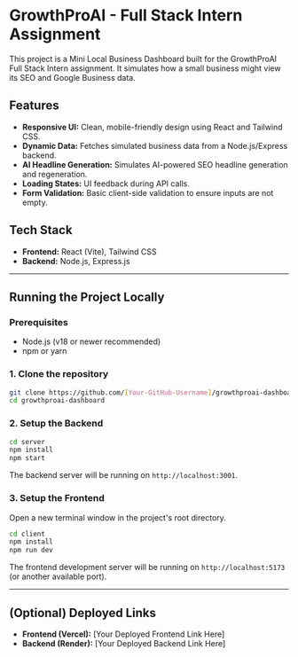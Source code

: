 # GrowthProAI - Full Stack Intern Assignment

This project is a Mini Local Business Dashboard built for the GrowthProAI Full Stack Intern assignment. It simulates how a small business might view its SEO and Google Business data.

## Features

- **Responsive UI:** Clean, mobile-friendly design using React and Tailwind CSS.
- **Dynamic Data:** Fetches simulated business data from a Node.js/Express backend.
- **AI Headline Generation:** Simulates AI-powered SEO headline generation and regeneration.
- **Loading States:** UI feedback during API calls.
- **Form Validation:** Basic client-side validation to ensure inputs are not empty.

## Tech Stack

- **Frontend:** React (Vite), Tailwind CSS
- **Backend:** Node.js, Express.js

---

## Running the Project Locally

### Prerequisites

- Node.js (v18 or newer recommended)
- npm or yarn

### 1. Clone the repository

```bash
git clone https://github.com/[Your-GitHub-Username]/growthproai-dashboard.git
cd growthproai-dashboard
```

### 2. Setup the Backend

```bash
cd server
npm install
npm start
```
The backend server will be running on `http://localhost:3001`.

### 3. Setup the Frontend

Open a new terminal window in the project's root directory.

```bash
cd client
npm install
npm run dev
```
The frontend development server will be running on `http://localhost:5173` (or another available port).

---
## (Optional) Deployed Links

- **Frontend (Vercel):** [Your Deployed Frontend Link Here]
- **Backend (Render):** [Your Deployed Backend Link Here]